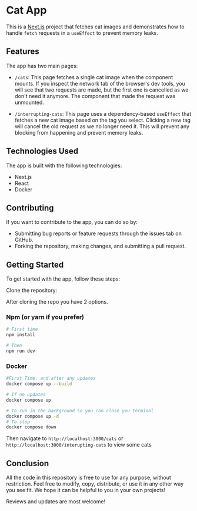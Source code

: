 # Cat App

This is a [Next.js](https://nextjs.org/) project that fetches cat images and demonstrates how to handle `fetch` requests in a `useEffect` to prevent memory leaks.

## Features

The app has two main pages:

- `/cats`: This page fetches a single cat image when the component mounts. If you inspect the network tab of the browser's dev tools, you will see that two requests are made, but the first one is cancelled as we don't need it anymore. The component that made the request was unmounted.

- `/interrupting-cats`: This page uses a dependency-based `useEffect` that fetches a new cat image based on the tag you select. Clicking a new tag will cancel the old request as we no longer need it. This will prevent any blocking from happening and prevent memory leaks.

## Technologies Used

The app is built with the following technologies:

- Next.js
- React
- Docker

## Contributing

If you want to contribute to the app, you can do so by:

- Submitting bug reports or feature requests through the issues tab on GitHub.
- Forking the repository, making changes, and submitting a pull request.

## Getting Started

To get started with the app, follow these steps:

Clone the repository:

After cloning the repo you have 2 options.

### Npm (or yarn if you prefer)

```bash
# First time
npm install

# Then
npm run dev
```

### Docker

```bash
#First Time, and after any updates
docker compose up --build

# If no updates 
docker compose up

# To run in the background so you can close you terminal
docker compose up -d
# To stop
docker compose down
```

Then navigate to `http://localhost:3000/cats` or `http://localhost:3000/interupting-cats` to view some cats

## Conclusion

All the code in this repository is free to use for any purpose, without restriction. Feel free to modify, copy, distribute, or use it in any other way you see fit. We hope it can be helpful to you in your own projects!

Reviews and updates are most welcome!
